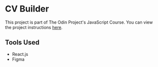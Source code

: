# CV Builder

This project is part of The Odin Project's JavaScript Course. You can view the project instructions [here](https://www.theodinproject.com/courses/javascript/lessons/cv-application).

## Tools Used
- React.js
- Figma